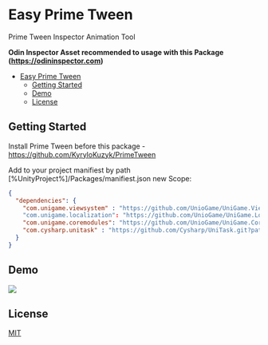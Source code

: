 # Easy Prime Tween

Prime Tween Inspector Animation Tool

**Odin Inspector Asset recommended to usage with this Package (https://odininspector.com)**

- [Easy Prime Tween](#easy-prime-tween)
  - [Getting Started](#getting-started)
  - [Demo](#demo)
  - [License](#license)

## Getting Started

Install Prime Tween before this package - https://github.com/KyryloKuzyk/PrimeTween

Add to your project manifiest by path [%UnityProject%]/Packages/manifiest.json new Scope:

```json
{
  "dependencies": {
    "com.unigame.viewsystem" : "https://github.com/UnioGame/UniGame.ViewSystem.git"
    "com.unigame.localization": "https://github.com/UnioGame/UniGame.Localization.git",
    "com.unigame.coremodules": "https://github.com/UnioGame/UniGame.CoreModules.git",
    "com.cysharp.unitask" : "https://github.com/Cysharp/UniTask.git?path=src/UniTask/Assets/Plugins/UniTask"
  }
}
```

## Demo

![](https://github.com/UnioGame/EasyPrimeTween/blob/master/Readme/GitAssets/easy_anim1)

## License

<a href="https://github.com/UnioGame/EasyPrimeTween/blob/master/LICENSE">MIT</a>

